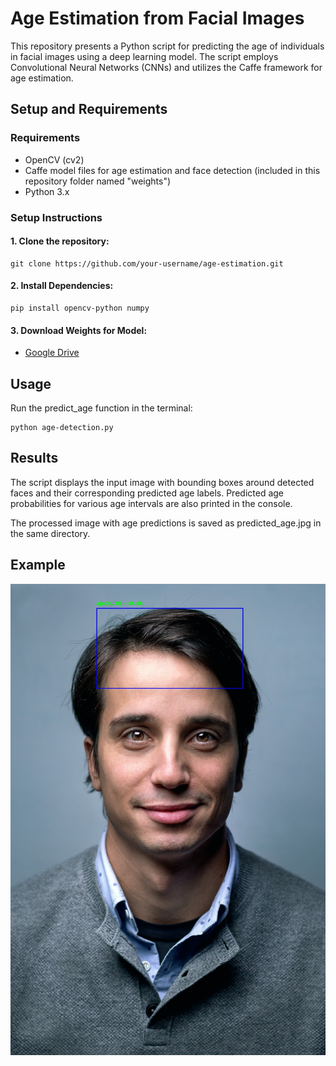 
# Age Estimation from Facial Images

This repository presents a Python script for predicting the age of individuals in facial images using a deep learning model. The script employs Convolutional Neural Networks (CNNs) and utilizes the Caffe framework for age estimation.

## Setup and Requirements
### Requirements
- OpenCV (cv2)
- Caffe model files for age estimation and face detection (included in this repository folder named "weights")
- Python 3.x

### Setup Instructions
#### 1. Clone the repository:
```
git clone https://github.com/your-username/age-estimation.git
```

#### 2. Install Dependencies:
```
pip install opencv-python numpy
```
#### 3. Download Weights for Model:
- [Google Drive](https://drive.google.com/drive/folders/1p2GOMGMj1kjU7SxkNYWWxtAWyNSkpmdW?usp=sharing)

## Usage
Run the predict_age function in the terminal:
```
python age-detection.py
```
## Results
The script displays the input image with bounding boxes around detected faces and their corresponding predicted age labels. Predicted age probabilities for various age intervals are also printed in the console.

The processed image with age predictions is saved as predicted_age.jpg in the same directory.

## Example

![Output](https://github.com/Tayyab-Syed/Age-Detection-OpenCV/blob/main/Age-Detection/predicted_age.jpg)
